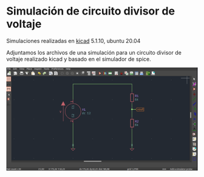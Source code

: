 # Simulación de circuito divisor de voltaje

Simulaciones realizadas en [kicad](https://www.kicad.org/) 5.1.10, ubuntu 20.04

Adjuntamos los archivos de una simulación para un circuito divisor de voltaje realizado kicad y basado en el simulador de spice. 

![Alt text](https://github.com/jlaica/sim_divisor_voltaje/blob/main/div_viltaje.png)
